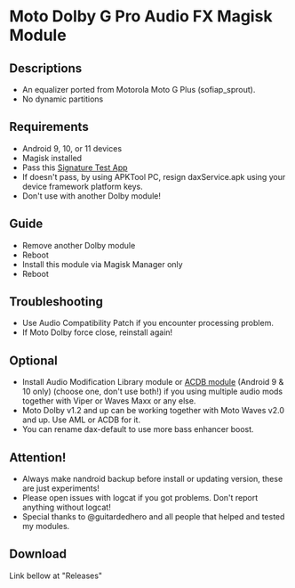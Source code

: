 # Moto Dolby G Pro Audio FX Magisk Module

## Descriptions
- An equalizer ported from Motorola Moto G Plus (sofiap_sprout).
- No dynamic partitions

## Requirements
- Android 9, 10, or 11 devices
- Magisk installed
- Pass this [Signature Test App](https://t.me/audioryukimods/24)
- If doesn't pass, by using APKTool PC, resign daxService.apk using your device framework platform keys.
- Don't use with another Dolby module!

## Guide
- Remove another Dolby module
- Reboot
- Install this module via Magisk Manager only
- Reboot

## Troubleshooting
- Use Audio Compatibility Patch if you encounter processing problem.
- If Moto Dolby force close, reinstall again!

## Optional
- Install Audio Modification Library module or [ACDB module](https://t.me/viperatmos) (Android 9 & 10 only) (choose one, don't use both!) if you using multiple audio mods together with Viper or Waves Maxx or any else.
- Moto Dolby v1.2 and up can be working together with Moto Waves v2.0 and up. Use AML or ACDB for it.
- You can rename dax-default to use more bass enhancer boost.

## Attention!
- Always make nandroid backup before install or updating version, these are just experiments!
- Please open issues with logcat if you got problems. Don't report anything without logcat!
- Special thanks to @guitardedhero and all people that helped and tested my modules.

## Download
Link bellow at "Releases"

